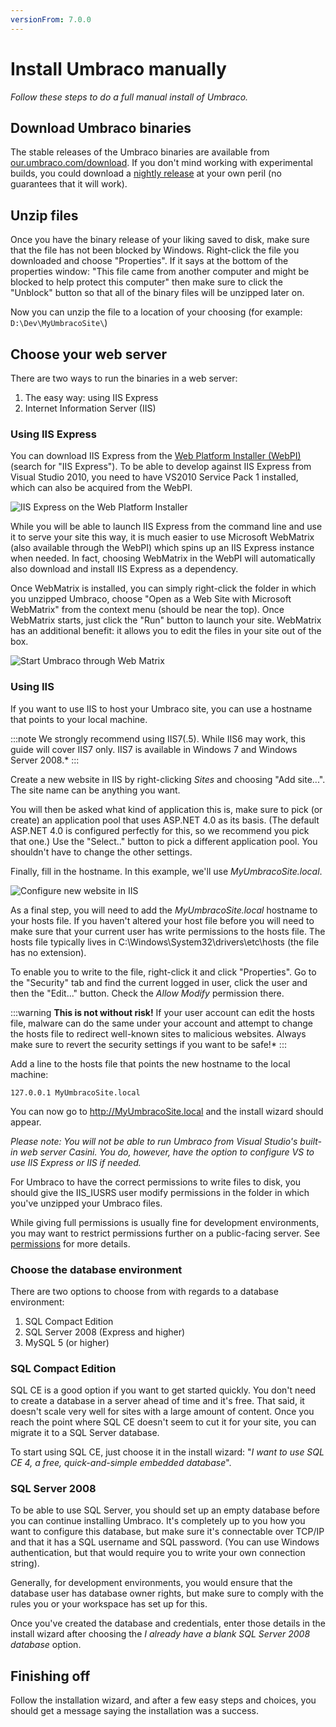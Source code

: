 ```yaml
---
versionFrom: 7.0.0
---
```


# Install Umbraco manually

_Follow these steps to do a full manual install of Umbraco._

## Download Umbraco binaries
The stable releases of the Umbraco binaries are available from [our.umbraco.com/download](https://our.umbraco.com/download/). If you don't mind working with experimental builds, you could download a [nightly release](http://nightly.umbraco.org/) at your own peril (no guarantees that it will work).

## Unzip files
Once you have the binary release of your liking saved to disk, make sure that the file has not been blocked by Windows. Right-click the file you downloaded and choose "Properties". If it says at the bottom of the properties window: "This file came from another computer and might be blocked to help protect this computer" then make sure to click the "Unblock" button so that all of the binary files will be unzipped later on.

Now you can unzip the file to a location of your choosing (for example: `D:\Dev\MyUmbracoSite\`)

## Choose your web server
There are two ways to run the binaries in a web server:

1. The easy way: using IIS Express
2. Internet Information Server (IIS)

### Using IIS Express

You can download IIS Express from the [Web Platform Installer (WebPI)](https://www.microsoft.com/web/downloads/platform.aspx) (search for "IIS Express"). To be able to develop against IIS Express from Visual Studio 2010, you need to have VS2010 Service Pack 1 installed, which can also be acquired from the WebPI. 

![IIS Express on the Web Platform Installer](images/Manual/2012-03-17_164508.png)

While you will be able to launch IIS Express from the command line and use it to serve your site this way, it is much easier to use Microsoft WebMatrix (also available through the WebPI) which spins up an IIS Express instance when needed. In fact, choosing WebMatrix in the WebPI will automatically also download and install IIS Express as a dependency.

Once WebMatrix is installed, you can simply right-click the folder in which you unzipped Umbraco, choose "Open as a Web Site with Microsoft WebMatrix" from the context menu (should be near the top). Once WebMatrix starts, just click the "Run" button to launch your site. WebMatrix has an additional benefit: it allows you to edit the files in your site out of the box.

![Start Umbraco through Web Matrix](images/Manual/2012-03-17_173822.png)

### Using IIS
If you want to use IIS to host your Umbraco site, you can use a hostname that points to your local machine.

:::note
We strongly recommend using IIS7(.5). While IIS6 may work, this guide will cover IIS7 only. IIS7 is available in Windows 7 and Windows Server 2008.*
:::
	
Create a new website in IIS by right-clicking *Sites* and choosing "Add site...". The site name can be anything you want.
	
You will then be asked what kind of application this is, make sure to pick (or create) an application pool that uses ASP.NET 4.0 as its basis. (The default ASP.NET 4.0 is configured perfectly for this, so we recommend you pick that one.) Use the "Select.." button to pick a different application pool. You shouldn't have to change the other settings.
	
Finally, fill in the hostname. In this example, we'll use *MyUmbracoSite.local*.
	
![Configure new website in IIS](images/Manual/2012-03-12_223022.png)
	
 As a final step, you will need to add the *MyUmbracoSite.local* hostname to your hosts file. If you haven't altered your host file before you will need to make sure that your current user has write permissions to the hosts file. The hosts file typically lives in C:\Windows\System32\drivers\etc\hosts (the file has no extension).
	
To enable you to write to the file, right-click it and click "Properties". Go to the "Security" tab and find the current logged in user, click the user and then the "Edit..." button. Check the *Allow Modify* permission there.

:::warning
**This is not without risk!** If your user account can edit the hosts file, malware can do the same under your account and attempt to change the hosts file to redirect well-known sites to malicious websites. Always make sure to revert the security settings if you want to be safe!*
:::
	
Add a line to the hosts file that points the new hostname to the local machine:

    127.0.0.1 MyUmbracoSite.local
	
You can now go to http://MyUmbracoSite.local and the install wizard should appear.

*Please note: You will not be able to run Umbraco from Visual Studio's built-in web server Casini. You do, however, have the option to configure VS to use IIS Express or IIS if needed.*

For Umbraco to have the correct permissions to write files to disk, you should give the IIS_IUSRS user modify permissions in the folder in which you've unzipped your Umbraco files. 

While giving full permissions is usually fine for development environments, you may want to restrict permissions further on a public-facing server. See [permissions](../Server-Setup/permissions.md) for more details.

### Choose the database environment
There are two options to choose from with regards to a database environment:

1. SQL Compact Edition
2. SQL Server 2008 (Express and higher)
3. MySQL 5 (or higher)

### SQL Compact Edition

SQL CE is a good option if you want to get started quickly. You don't need to create a database in a server ahead of time and it's free. That said, it doesn't scale very well for sites with a large amount of content. Once you reach the point where SQL CE doesn't seem to cut it for your site, you can migrate it to a SQL Server database.

To start using SQL CE, just choose it in the install wizard: "*I want to use SQL CE 4, a free, quick-and-simple embedded database*".
### SQL Server 2008
To be able to use SQL Server, you should set up an empty database before you can continue installing Umbraco. It's completely up to you how you want to configure this database, but make sure it's connectable over TCP/IP and that it has a SQL username and SQL password. (You can use Windows authentication, but that would require you to write your own connection string).

Generally, for development environments, you would ensure that the database user has database owner rights, but make sure to comply with the rules you or your workspace has set up for this.

Once you've created the database and credentials, enter those details in the install wizard after choosing the *I already have a blank SQL Server 2008 database* option.

## Finishing off
Follow the installation wizard, and after a few easy steps and choices, you should get a message saying the installation was a success.
